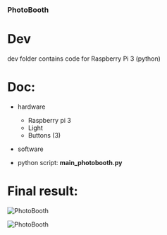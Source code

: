 ### PhotoBooth


# Dev 
dev folder contains code for Raspberry Pi 3 (python)


# Doc: 
- hardware
    *  Raspberry pi 3
    *  Light
    *  Buttons (3)
 
- software
* python script: **main_photobooth.py**

# Final result: 

![PhotoBooth](https://github.com/MartinSamouiller/PhotoBooth/tree/master/Pictures/IMG_0405.png)

![PhotoBooth](https://github.com/MartinSamouiller/PhotoBooth/tree/master/Pictures/IMG_0499.png)
